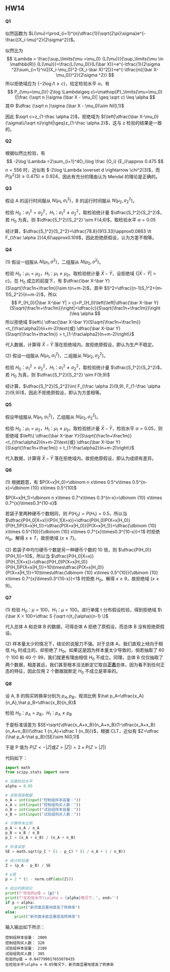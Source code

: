 ## HW14

#### Q1

似然函数为 $L(\mu)=\prod_{i=1}^{n}\dfrac{1}{\sqrt{2\pi}\sigma}e^{-\frac{(X_i-\mu)^2}{2\sigma^2}}$。

似然比为
$$
\Lambda = \frac{\sup_\limits{\mu =\mu_0} {L(\mu)}}{\sup_\limits{\mu \in \mathbb{R}} {L(\mu)}}=\frac{L(\mu_0)}{L(\bar X)}=e^{-\tfrac{1}{2\sigma ^2}\sum_{i=1}^n{[(X_i-\mu_0)^2-(X_i-\bar X)^2]}}=e^{-\tfrac{n({\bar X-\mu_0})^2}{2\sigma ^2}}
$$
所以拒绝域应为 $\{-2\log\Lambda\geq c\}$，给定检验水平 $\alpha$，有
$$
P_{\mu=\mu_0}(-2\log \Lambda\geq c)=\mathop{P}_\limits{\mu=\mu_0}(|\frac {\sqrt n }\sigma (\bar X - \mu_0)| \geq \sqrt c) \leq \alpha
$$
其中 $\dfrac {\sqrt n }\sigma (\bar X - \mu_0)\sim N(0,1)$

因此 $\sqrt c=z_{1-\frac \alpha 2}$，拒绝域为 ${\left|\dfrac{\bar X-\mu_0}{\sigma\\/\sqrt n}\right|\geq}z_{1-\frac \alpha 2}$，这与 z 检验的结果是一致的。

#### Q2

根据似然比检验，有
$$
-2\log \Lambda =2\sum_{i=1}^4O_i\log \frac {O_i} {E_i}\approx 0.475
$$
$n=556$ 时，近似有 $-2\log \Lambda \overset d \rightarrow \chi^2(3)$，而 $P(\chi ^2(3) \geq 0.475)\approx 0.924$，因此有充分的理由认为 Mendal 的理论是正确的。

#### Q3

假设 A 的运行时间服从 $N(\mu_1, \sigma_1 ^2)$，B 的运行时间服从 $N(\mu_2, \sigma_2 ^2)$。

检验 $H_0$：$\sigma_1^2=\sigma_2^2$，$H_1$：$\sigma_1^2\ne\sigma_2^2$，取检验统计量 $\dfrac{S_1^2}{S_2^2}$，若 $H_0$ 为真，则 $\dfrac{S_1^2}{S_2^2} \sim F(4,6)$，取检验水平 $\alpha=0.05$

经计算，$\dfrac{S_1^2}{S_2^2}=\dfrac{78.8}{913.33}\approx0.0863 \lt F_{\frac \alpha 2}(4,6)\approx0.109$，因此拒绝原假设，认为方差不相等。

#### Q4

(1) 假设一组服从 $N(\mu_1, \sigma ^2)$，二组服从 $N(\mu_2, \sigma^2)$。

检验 $H_0$：$\mu_1=\mu_2$，$H_1$：$\mu_1\ne\mu_2$。取检验统计量 $\bar X-\bar Y$，设拒绝域 $\{|\bar X-\bar Y| > c\}$。在 $H_0$ 成立的前提下，有 $\dfrac{\bar X-\bar Y}{S\sqrt{\frac1n+\frac1m}}\sim t(n+m-2)$，其中 $S^2=\dfrac{(n-1)S_1^2+(m-1)S_2^2}{n+m-2}$，所以
$$
P_{H_0}(|\bar X-\bar Y| > c)=P_{H_0}\left(\left|\dfrac{\bar X-\bar Y}{S\sqrt{\frac1n+\frac1m}}\right|>\dfrac{c}{S\sqrt{\frac1n+\frac1m}}\right )\leq \alpha
$$
所以拒绝域 $\left\{ \dfrac{\bar X-\bar Y}{S\sqrt{\frac1n+\frac1m}}<t_{\frac\alpha2}(n+m-2)\text{或} \dfrac{\bar X-\bar Y}{S\sqrt{\frac1n+\frac1m}} > t_{1-\frac\alpha2}(n+m-2)\right\}$

代入数据，计算得 $\bar X-\bar Y$ 落在拒绝域内，故拒绝原假设，即认为生产不稳定。

(2) 假设一组服从 $N(\mu_1, \sigma_1 ^2)$，二组服从 $N(\mu_2, \sigma_2 ^2)$。

检验 $H_0$：$\sigma_1^2=\sigma_2^2$，$H_1$：$\sigma_1^2\ne\sigma_2^2$，取检验统计量 $\dfrac{S_1^2}{S_2^2}$，若 $H_0$ 为真，则 $\dfrac{S_1^2}{S_2^2} \sim F(9,9)$

经计算，$\dfrac{S_1^2}{S_2^2}\in( F_{\frac \alpha 2}(9,9), F_{1-\frac \alpha 2}(9,9))$，因此不拒绝原假设，即认为方差相等。

#### Q5

假设甲组服从 $N(\mu_1, \sigma_1 ^2)$，乙组服从 $N(\mu_2, \sigma_2^2)$。

检验 $H_0$：$\mu_1=\mu_2$，$H_1$：$\mu_1\ne\mu_2$。取检验统计量 $\bar X-\bar Y$，检验水平 $\alpha=0.05$，则拒绝域 $\left\{ \dfrac{\bar X-\bar Y}{S\sqrt{\frac1n+\frac1m}}<t_{\frac\alpha2}(n+m-2)\text{或} \dfrac{\bar X-\bar Y}{S\sqrt{\frac1n+\frac1m}} > t_{1-\frac\alpha2}(n+m-2)\right\}$

代入数据，计算得 $\bar X-\bar Y$ 落在拒绝域内，故拒绝原假设，即认为成绩有差异。

#### Q6

(1) 根据题意，有 $P(X=x|H_0)=\dbinom n x\times 0.5^x\times 0.5^{n-x}=\dbinom {10} x\times 0.5^{10}$

$P(X=x|H_1)=\dbinom n x\times 0.7^x\times 0.3^{n-x}=\dbinom {10} x\times 0.7^{x}\times0.3^{10-x}$

若袋子里两种硬币个数相同，则 $P(H_0)=P(H_1)=0.5$，所以当 $\dfrac{P(H_0|X=x)}{P(H_1|X=x)}=\dfrac{P(H_0)P(X=x|H_0)}{P(H_1)P(X=x|H_1)}=\dfrac{P(X=x|H_0)}{P(X=x|H_1)}=\dfrac{\dbinom {10} x\times 0.5^{10}}{\dbinom {10} x\times 0.7^{x}\times0.3^{10-x}}<1$ 时拒绝 $H_0$。解得 $x\geq 7$，故拒绝域 $\{x\geq7\}$。

(2) 若袋子中均匀硬币个数是另一种硬币个数的 10 倍，则 $\dfrac{P(H_0)}{P(H_1)}=10$，所以当 $\dfrac{P(H_0|X=x)}{P(H_1|X=x)}=\dfrac{P(H_0)P(X=x|H_0)}{P(H_1)P(X=x|H_1)}=10\times\dfrac{P(X=x|H_0)}{P(X=x|H_1)}=10\times\dfrac{\dbinom {10} x\times 0.5^{10}}{\dbinom {10} x\times 0.7^{x}\times0.3^{10-x}}<1$ 时拒绝 $H_0$。解得 $x\geq 9$，故拒绝域 $\{x\geq 9\}$。

#### Q7

(1) 检验 $H_0$：$\mu=100$，$H_1$：$\mu<100$。进行单尾 t 分布假设检验，得到拒绝域 $\{\bar X < 100+\dfrac S {\sqrt n}t_{\alpha}(n-1) \}$

代入总体 A 和总体 B 的数据，可得总体 A 拒绝了原假设，而总体 B 没有拒绝原假设。

(2) 样本量太少的情况下，结论的说服力不强。对于总体 A，我们直观上倾向于相信 $H_0$ 时成立的，却拒绝了 $H_0$。如果这是因为样本量太少导致的，倘若抽取了 60 个 100 和 40 个 99，我们就更有理由相信 $H_0$ 不成立。同理，总体 B 仅仅抽取了两个数据，相差甚远，我们甚至根本没法断定它取自**正态**总体，因为看不到任何正态的特征，因此仅用 2 个数据就断定 $H_0$ 不成立是草率的。

#### Q8

设 A, B 的购买转换率分别为 $p_A, p_B$，观测比例 $\hat p_A=\dfrac{x_A}{n_A},\hat p_B=\dfrac{x_B}{n_B}$

检验 $H_0$：$p_A=p_B$，$H_1$：$p_A\ne p_B$

于是标准误差为 $SE=\sqrt{\dfrac{x_A+x_B}{n_A+n_B}(1-\dfrac{x_A+x_B}{n_A+n_B})(\dfrac 1 {n_A}+\dfrac 1 {n_B})}$，根据 CLT，近似有 $Z=\dfrac {\hat p_A-\hat p_B}{SE}\sim N(0,1)$

于是 P 值为 $P(Z<-|Z|\text{或}Z>|Z|)=2\times P(Z>|Z|)$

代码如下：

```python
import math
from scipy.stats import norm

# 设置检验水平
alpha = 0.05

# 读取调查数据
n_A = int(input("控制组样本容量："))
x_A = int(input("控制组购买人数："))
n_B = int(input("试验组样本容量："))
x_B = int(input("试验组购买人数："))

# 计算样本比例
p_A = x_A / n_A
p_B = x_B / n_B
p_C = (x_A + x_B) / (n_A + n_B)

# 标准误差
SE = math.sqrt(p_C * (1 - p_C) * (1 / n_A + 1 / n_B))

# 统计检验量
Z = (p_A - p_B) / SE

# p值
p = 2 * (1 - norm.cdf(abs(Z)))

# 给出判断结论
print(f"检验的p值 = {p}")
print(f"在检验水平\\alpha = {alpha}情况下，", end='')
if p < alpha:
    print("新页面显著地提高了转换率")
else:
    print("新页面未能显著提高转换率")
```

输入输出如下所示：

```
控制组样本容量： 2000
控制组购买人数： 320
试验组样本容量： 2100
试验组购买人数： 385
检验的p值 = 0.047799017655078435
在检验水平\alpha = 0.05情况下，新页面显著地提高了转换率
```